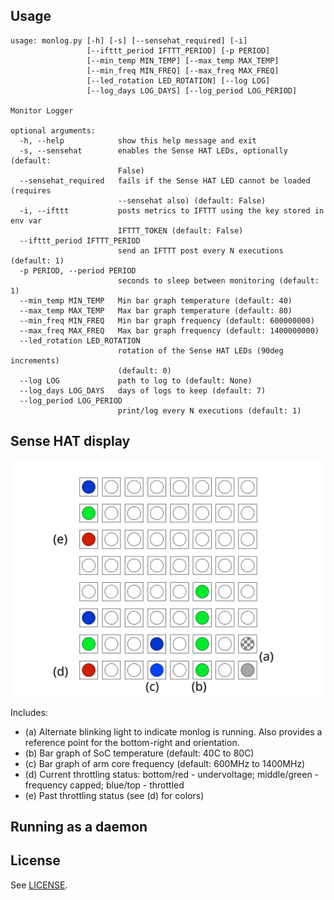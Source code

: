 ## Usage
````
usage: monlog.py [-h] [-s] [--sensehat_required] [-i]
                 [--ifttt_period IFTTT_PERIOD] [-p PERIOD]
                 [--min_temp MIN_TEMP] [--max_temp MAX_TEMP]
                 [--min_freq MIN_FREQ] [--max_freq MAX_FREQ]
                 [--led_rotation LED_ROTATION] [--log LOG]
                 [--log_days LOG_DAYS] [--log_period LOG_PERIOD]

Monitor Logger

optional arguments:
  -h, --help            show this help message and exit
  -s, --sensehat        enables the Sense HAT LEDs, optionally (default:
                        False)
  --sensehat_required   fails if the Sense HAT LED cannot be loaded (requires
                        --sensehat also) (default: False)
  -i, --ifttt           posts metrics to IFTTT using the key stored in env var
                        IFTTT_TOKEN (default: False)
  --ifttt_period IFTTT_PERIOD
                        send an IFTTT post every N executions (default: 1)
  -p PERIOD, --period PERIOD
                        seconds to sleep between monitoring (default: 1)
  --min_temp MIN_TEMP   Min bar graph temperature (default: 40)
  --max_temp MAX_TEMP   Max bar graph temperature (default: 80)
  --min_freq MIN_FREQ   Min bar graph frequency (default: 600000000)
  --max_freq MAX_FREQ   Max bar graph frequency (default: 1400000000)
  --led_rotation LED_ROTATION
                        rotation of the Sense HAT LEDs (90deg increments)
                        (default: 0)
  --log LOG             path to log to (default: None)
  --log_days LOG_DAYS   days of logs to keep (default: 7)
  --log_period LOG_PERIOD
                        print/log every N executions (default: 1)
````

## Sense HAT display

<img src="https://raw.githubusercontent.com/madvay/berryhood-diagrams/master/monlog/monlog.svg?sanitize=true" />

Includes:

* (a) Alternate blinking light to indicate monlog is running.  Also provides a reference point for the bottom-right and orientation.
* (b) Bar graph of SoC temperature (default: 40C to 80C)
* (c) Bar graph of arm core frequency (default: 600MHz to 1400MHz)
* (d) Current throttling status: bottom/red - undervoltage; middle/green - frequency capped; blue/top - throttled  
* (e) Past throttling status (see (d) for colors)

## Running as a daemon



## License
See [LICENSE](../LICENSE).
